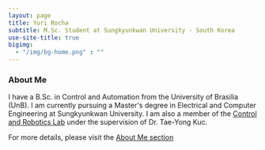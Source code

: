 ```yaml
---
layout: page
title: Yuri Rocha
subtitle: M.Sc. Student at Sungkyunkwan University - South Korea
use-site-title: true
bigimg:
  - "/img/bg-home.png" : ""
---
```


### About Me

I have a B.Sc. in Control and Automation from the University of Brasilia (UnB). I am currently pursuing a Master's degree in Electrical and Computer Engineering at Sungkyunkwan University. I am also a member of the [Control and Robotics Lab](http://shb.skku.edu/cnr_eng/index.jsp) under the supervision of Dr. Tae-Yong Kuc.

For more details, please visit the [About Me section](https://yurirocha15.github.io/aboutme/)